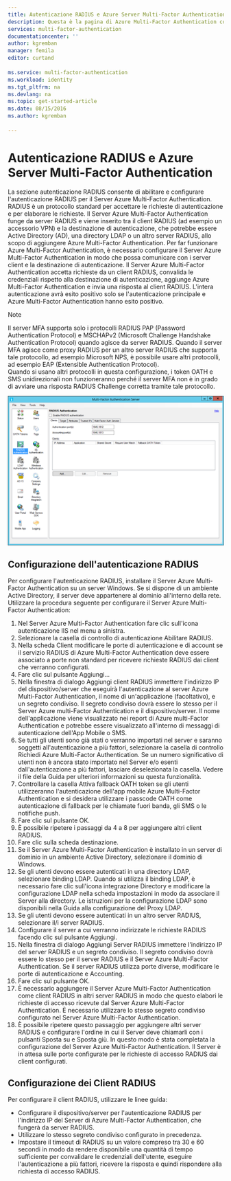 ```yaml
---
title: Autenticazione RADIUS e Azure Server Multi-Factor Authentication
description: Questa è la pagina di Azure Multi-Factor Authentication contenente le informazioni utili per distribuire l'autenticazione RADIUS e il server Azure Multi-Factor Authentication.
services: multi-factor-authentication
documentationcenter: ''
author: kgremban
manager: femila
editor: curtand

ms.service: multi-factor-authentication
ms.workload: identity
ms.tgt_pltfrm: na
ms.devlang: na
ms.topic: get-started-article
ms.date: 08/15/2016
ms.author: kgremban

---
```

# Autenticazione RADIUS e Azure Server Multi-Factor Authentication
La sezione autenticazione RADIUS consente di abilitare e configurare l'autenticazione RADIUS per il Server Azure Multi-Factor Authentication. RADIUS è un protocollo standard per accettare le richieste di autenticazione e per elaborare le richieste. Il Server Azure Multi-Factor Authentication funge da server RADIUS e viene inserito tra il client RADIUS (ad esempio un accessorio VPN) e la destinazione di autenticazione, che potrebbe essere Active Directory (AD), una directory LDAP o un altro server RADIUS, allo scopo di aggiungere Azure Multi-Factor Authentication. Per far funzionare Azure Multi-Factor Authentication, è necessario configurare il Server Azure Multi-Factor Authentication in modo che possa comunicare con i server client e la destinazione di autenticazione. Il Server Azure Multi-Factor Authentication accetta richieste da un client RADIUS, convalida le credenziali rispetto alla destinazione di autenticazione, aggiunge Azure Multi-Factor Authentication e invia una risposta al client RADIUS. L'intera autenticazione avrà esito positivo solo se l'autenticazione principale e Azure Multi-Factor Authentication hanno esito positivo.

> [!NOTE]
> Il server MFA supporta solo i protocolli RADIUS PAP (Password Authentication Protocol) e MSCHAPv2 (Microsoft Challenge Handshake Authentication Protocol) quando agisce da server RADIUS. Quando il server MFA agisce come proxy RADIUS per un altro server RADIUS che supporta tale protocollo, ad esempio Microsoft NPS, è possibile usare altri protocolli, ad esempio EAP (Extensible Authentication Protocol). </br> Quando si usano altri protocolli in questa configurazione, i token OATH e SMS unidirezionali non funzioneranno perché il server MFA non è in grado di avviare una risposta RADIUS Challenge corretta tramite tale protocollo.
> 
> 

![Autenticazione RADIUS](./media/multi-factor-authentication-get-started-server-rdg/radius.png)

## Configurazione dell'autenticazione RADIUS
Per configurare l'autenticazione RADIUS, installare il Server Azure Multi-Factor Authentication su un server Windows. Se si dispone di un ambiente Active Directory, il server deve appartenere al dominio all'interno della rete. Utilizzare la procedura seguente per configurare il Server Azure Multi-Factor Authentication:

1. Nel Server Azure Multi-Factor Authentication fare clic sull'icona autenticazione IIS nel menu a sinistra.
2. Selezionare la casella di controllo di autenticazione Abilitare RADIUS.
3. Nella scheda Client modificare le porte di autenticazione e di account se il servizio RADIUS di Azure Multi-Factor Authentication deve essere associato a porte non standard per ricevere richieste RADIUS dai client che verranno configurati.
4. Fare clic sul pulsante Aggiungi...
5. Nella finestra di dialogo Aggiungi client RADIUS immettere l'indirizzo IP del dispositivo/server che eseguirà l'autenticazione al server Azure Multi-Factor Authentication, il nome di un'applicazione (facoltativo), e un segreto condiviso. Il segreto condiviso dovrà essere lo stesso per il Server Azure multi-Factor Authentication e il dispositivo/server. Il nome dell'applicazione viene visualizzato nei report di Azure multi-Factor Authentication e potrebbe essere visualizzato all'interno di messaggi di autenticazione dell'App Mobile o SMS.
6. Se tutti gli utenti sono già stati o verranno importati nel server e saranno soggetti all'autenticazione a più fattori, selezionare la casella di controllo Richiedi Azure Multi-Factor Authentication. Se un numero significativo di utenti non è ancora stato importato nel Server e/o esenti dall'autenticazione a più fattori, lasciare deselezionata la casella. Vedere il file della Guida per ulteriori informazioni su questa funzionalità.
7. Controllare la casella Attiva fallback OATH token se gli utenti utilizzeranno l'autenticazione dell'app mobile Azure Multi-Factor Authentication e si desidera utilizzare i passcode OATH come autenticazione di fallback per le chiamate fuori banda, gli SMS o le notifiche push.
8. Fare clic sul pulsante OK.
9. È possibile ripetere i passaggi da 4 a 8 per aggiungere altri client RADIUS.
10. Fare clic sulla scheda destinazione.
11. Se il Server Azure Multi-Factor Authentication è installato in un server di dominio in un ambiente Active Directory, selezionare il dominio di Windows.
12. Se gli utenti devono essere autenticati in una directory LDAP, selezionare binding LDAP. Quando si utilizza il binding LDAP, è necessario fare clic sull'icona integrazione Directory e modificare la configurazione LDAP nella scheda impostazioni in modo da associare il Server alla directory. Le istruzioni per la configurazione LDAP sono disponibili nella Guida alla configurazione del Proxy LDAP.
13. Se gli utenti devono essere autenticati in un altro server RADIUS, selezionare il/i server RADIUS.
14. Configurare il server a cui verranno indirizzate le richieste RADIUS facendo clic sul pulsante Aggiungi.
15. Nella finestra di dialogo Aggiungi Server RADIUS immettere l'indirizzo IP del server RADIUS e un segreto condiviso. Il segreto condiviso dovrà essere lo stesso per il server RADIUS e il Server Azure Multi-Factor Authentication. Se il server RADIUS utilizza porte diverse, modificare le porte di autenticazione e Accounting.
16. Fare clic sul pulsante OK.
17. È necessario aggiungere il Server Azure Multi-Factor Authentication come client RADIUS in altri server RADIUS in modo che questo elabori le richieste di accesso ricevute dal Server Azure Multi-Factor Authentication. È necessario utilizzare lo stesso segreto condiviso configurato nel Server Azure Multi-Factor Authentication.
18. È possibile ripetere questo passaggio per aggiungere altri server RADIUS e configurare l'ordine in cui il Server deve chiamarli con i pulsanti Sposta su e Sposta giù. In questo modo è stata completata la configurazione del Server Azure Multi-Factor Authentication. Il Server è in attesa sulle porte configurate per le richieste di accesso RADIUS dai client configurati.

## Configurazione dei Client RADIUS
Per configurare il client RADIUS, utilizzare le linee guida:

* Configurare il dispositivo/server per l'autenticazione RADIUS per l'indirizzo IP del Server di Azure Multi-Factor Authentication, che fungerà da server RADIUS.
* Utilizzare lo stesso segreto condiviso configurato in precedenza.
* Impostare il timeout di RADIUS su un valore compreso tra 30 e 60 secondi in modo da rendere disponibile una quantità di tempo sufficiente per convalidare le credenziali dell'utente, eseguire l'autenticazione a più fattori, ricevere la risposta e quindi rispondere alla richiesta di accesso RADIUS.

<!---HONumber=AcomDC_0921_2016-->